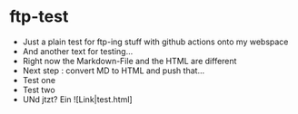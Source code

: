 # ftp-test

* Just a plain test for ftp-ing stuff with github actions onto my webspace
* And another text for testing...
* Right now the Markdown-File and the HTML are different
* Next step : convert MD to HTML and push that...
* Test one
* Test two
* UNd jtzt? Ein ![Link|test.html] 
